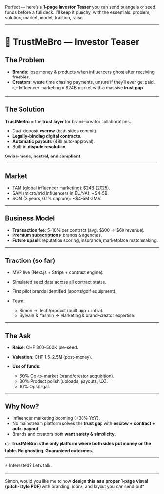 Perfect — here’s a **1-page Investor Teaser** you can send to angels or seed funds before a full deck.
I’ll keep it punchy, with the essentials: problem, solution, market, model, traction, raise.

---

# 🚀 TrustMeBro — Investor Teaser

## The Problem

* **Brands**: lose money & products when influencers ghost after receiving freebies.
* **Creators**: waste time chasing payments, unsure if they’ll ever get paid.
  👉 Influencer marketing = \$24B market with a massive **trust gap**.

---

## The Solution

**TrustMeBro** = the **trust layer** for brand–creator collaborations.

* Dual-deposit **escrow** (both sides commit).
* **Legally-binding digital contracts**.
* **Automatic payouts** (48h auto-approval).
* Built-in **dispute resolution**.

**Swiss-made, neutral, and compliant.**

---

## Market

* TAM (global influencer marketing): \$24B (2025).
* SAM (micro/mid influencers in EU/NA): \~\$4–5B.
* SOM (3 years, 0.1% capture): \~\$4–5M GMV.

---

## Business Model

* **Transaction fee**: 5–10% per contract (avg. \$600 → \$60 revenue).
* **Premium subscriptions**: brands & agencies.
* **Future upsell**: reputation scoring, insurance, marketplace matchmaking.

---

## Traction (so far)

* MVP live (Next.js + Stripe + contract engine).
* Simulated seed data across all contract states.
* First pilot brands identified (sports/golf equipment).
* Team:

  * Simon → Tech/product (built app + infra).
  * Sylvain & Yasmin → Marketing & brand–creator expertise.

---

## The Ask

* **Raise**: CHF 300–500K pre-seed.
* **Valuation**: CHF 1.5–2.5M (post-money).
* **Use of funds**:

  * 60% Go-to-market (brand/creator acquisition).
  * 30% Product polish (uploads, payouts, UX).
  * 10% Ops/legal.

---

## Why Now?

* Influencer marketing booming (+30% YoY).
* No mainstream platform solves the **trust gap** with **escrow + contract + auto-payout**.
* Brands and creators both **want safety & simplicity**.

👉 **TrustMeBro is the only platform where both sides put money on the table. No ghosting. Guaranteed outcomes.**

---

⚡ Interested?
Let’s talk.

---

Simon, would you like me to now **design this as a proper 1-page visual (pitch-style PDF)** with branding, icons, and layout you can send out?

